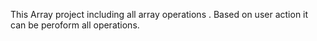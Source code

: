 This Array project including all array operations . Based on user action it can be peroform all operations.
